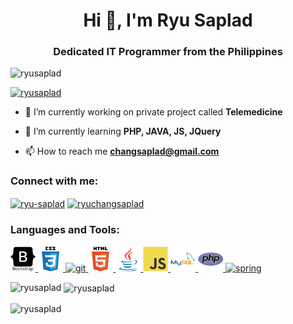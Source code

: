 <h1 align="center">Hi 👋, I'm Ryu Saplad</h1>
<h3 align="center">Dedicated IT Programmer from the Philippines</h3>

<p align="left"> <img src="https://komarev.com/ghpvc/?username=ryusaplad&label=Profile%20views&color=0e75b6&style=flat" alt="ryusaplad" /> </p>

<p align="left"> <a href="https://github.com/ryo-ma/github-profile-trophy"><img src="https://github-profile-trophy.vercel.app/?username=ryusaplad" alt="ryusaplad" /></a> </p>

- 🔭 I’m currently working on private project called **Telemedicine**

- 🌱 I’m currently learning **PHP, JAVA, JS, JQuery**

- 📫 How to reach me **changsaplad@gmail.com**

<h3 align="left">Connect with me:</h3>
<p align="left">
<a href="https://linkedin.com/in/ryu-saplad" target="blank"><img align="center" src="https://raw.githubusercontent.com/rahuldkjain/github-profile-readme-generator/master/src/images/icons/Social/linked-in-alt.svg" alt="ryu-saplad" height="30" width="40" /></a>
<a href="https://fb.com/ryuchangsaplad" target="blank"><img align="center" src="https://raw.githubusercontent.com/rahuldkjain/github-profile-readme-generator/master/src/images/icons/Social/facebook.svg" alt="ryuchangsaplad" height="30" width="40" /></a>
</p>

<h3 align="left">Languages and Tools:</h3>
<p align="left"> <a href="https://getbootstrap.com" target="_blank" rel="noreferrer"> <img src="https://raw.githubusercontent.com/devicons/devicon/master/icons/bootstrap/bootstrap-plain-wordmark.svg" alt="bootstrap" width="40" height="40"/> </a> <a href="https://www.w3schools.com/css/" target="_blank" rel="noreferrer"> <img src="https://raw.githubusercontent.com/devicons/devicon/master/icons/css3/css3-original-wordmark.svg" alt="css3" width="40" height="40"/> </a> <a href="https://git-scm.com/" target="_blank" rel="noreferrer"> <img src="https://www.vectorlogo.zone/logos/git-scm/git-scm-icon.svg" alt="git" width="40" height="40"/> </a> <a href="https://www.w3.org/html/" target="_blank" rel="noreferrer"> <img src="https://raw.githubusercontent.com/devicons/devicon/master/icons/html5/html5-original-wordmark.svg" alt="html5" width="40" height="40"/> </a> <a href="https://www.java.com" target="_blank" rel="noreferrer"> <img src="https://raw.githubusercontent.com/devicons/devicon/master/icons/java/java-original.svg" alt="java" width="40" height="40"/> </a> <a href="https://developer.mozilla.org/en-US/docs/Web/JavaScript" target="_blank" rel="noreferrer"> <img src="https://raw.githubusercontent.com/devicons/devicon/master/icons/javascript/javascript-original.svg" alt="javascript" width="40" height="40"/> </a> <a href="https://www.mysql.com/" target="_blank" rel="noreferrer"> <img src="https://raw.githubusercontent.com/devicons/devicon/master/icons/mysql/mysql-original-wordmark.svg" alt="mysql" width="40" height="40"/> </a> <a href="https://www.php.net" target="_blank" rel="noreferrer"> <img src="https://raw.githubusercontent.com/devicons/devicon/master/icons/php/php-original.svg" alt="php" width="40" height="40"/> </a> <a href="https://spring.io/" target="_blank" rel="noreferrer"> <img src="https://www.vectorlogo.zone/logos/springio/springio-icon.svg" alt="spring" width="40" height="40"/> </a> </p>

<p><img align="left" src="https://github-readme-stats.vercel.app/api/top-langs?username=ryusaplad&show_icons=true&locale=en&layout=compact" alt="ryusaplad" /></p>

<p>&nbsp;<img align="center" src="https://github-readme-stats.vercel.app/api?username=ryusaplad&show_icons=true&locale=en" alt="ryusaplad" /></p>

<p><img align="center" src="https://github-readme-streak-stats.herokuapp.com/?user=ryusaplad&" alt="ryusaplad" /></p>
